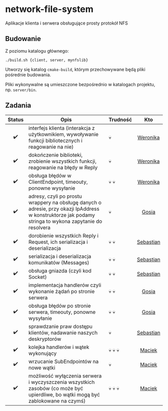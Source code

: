 # network-file-system

Aplikacje klienta i serwera obsługujące prosty protokół NFS

## Budowanie

Z poziomu katalogu głównego:

```
./build.sh {client, server, mynfslib}
```

Utworzy się katalog ```cmake-build```, którym przechowywane będą pliki pośrednie budowania.

Pliki wykonywalne są umieszczone bezpośrednio w katalogach projektu, np. ```server/bin```.

## Zadania

| Status | Opis | Trudność | Kto |
|:------:|------|----------|:---:|
| :heavy_check_mark: | interfejs klienta (interakcja z użytkownikiem, wywoływanie funkcji bibliotecznych i reagowanie na nie) | :skull: | [Weronika](https://github.com/wpaszko) |
| :heavy_check_mark: | dokończenie biblioteki, zrobienie wszystkich funkcji, reagowanie na błędy w Reply | :skull: | [Weronika](https://github.com/wpaszko) |
| :heavy_check_mark: | obsługa błędów w ClientEndpoint, timeouty, ponowne wysyłanie | :skull: :skull: | [Weronika](https://github.com/wpaszko) |
| :heavy_check_mark: | adresy, czyli po prostu wrappery na obsługę danych o adresie, przy okazji IpAddress w konstruktorze jak podamy stringa to wykona zapytanie do resolvera | :skull: | [Gosia](https://github.com/gorecka) |
| :heavy_check_mark: | dorobienie wszystkich Reply i Request, ich serializacja i deserializacja | :skull: :skull: | [Sebastian](https://github.com/spietras) |
| :heavy_check_mark: | serializacja i deserializacja komunikatów (Messages) | :skull: :skull: | [Sebastian](https://github.com/spietras) |
| :heavy_check_mark: | obsługa gniazda (czyli kod Socket) | :skull: :skull: | [Sebastian](https://github.com/spietras) |
| :heavy_check_mark: | implementacja handlerów czyli wykonanie żądań po stronie serwera | :skull: :skull: | [Gosia](https://github.com/gorecka) |
| :heavy_check_mark: | obsługa błędów po stronie serwera, timeouty, ponowne wysyłanie | :skull: :skull: | [Gosia](https://github.com/gorecka) |
| :heavy_check_mark: | sprawdzanie praw dostępu klientów, nadawanie naszych deskryptorów | :skull: | [Sebastian](https://github.com/spietras) |
| :heavy_check_mark: | kolejka handlerów i wątek wykonujący | :skull: :skull: :skull: | [Maciek](https://github.com/Daraniel1000) |
| :heavy_check_mark: | wrzucanie SubEndpointów na nowe wątki | :skull: | [Maciek](https://github.com/Daraniel1000) |
| :heavy_check_mark: | możliwość wyłączenia serwera i wyczyszczenia wszystkich zasobów (co może być upierdliwe, bo wątki mogą być zablokowane na czymś) | :skull: :skull: :skull: | [Maciek](https://github.com/Daraniel1000) |
